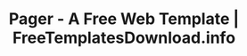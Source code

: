 ---
layout: template-preview
categories: template

template-name: "Pager"
template-name-lowercase-no-spaces: "pager"
title: "Pager - A Free Web Template | FreeTemplatesDownload.info"
permalink: /template/pager.html

template-large-img: "http://freetemplatesdownload.info/images/promobillboards/pager.jpg"
template-small-img: "http://freetemplatesdownload.info/images/homepage/pager.jpg"
---